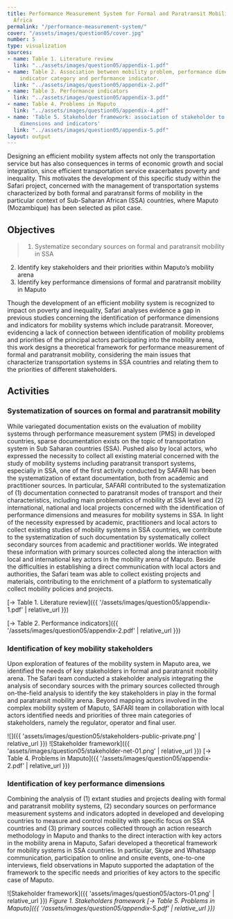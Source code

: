 ```yaml
---
title: Performance Measurement System for Formal and Paratransit Mobility in Sub-Saharan
  Africa
permalink: "/performance-measurement-system/"
cover: "/assets/images/question05/cover.jpg"
number: 5
type: visualization
sources:
- name: Table 1. Literature review
  link: "../assets/images/question05/appendix-1.pdf"
- name: Table 2. Association between mobility problem, performance dimension, performance
    indicator category and performance indicator.
  link: "../assets/images/question05/appendix-2.pdf"
- name: Table 3. Performance indicators
  link: "../assets/images/question05/appendix-3.pdf"
- name: Table 4. Problems in Maputo
  link: "../assets/images/question05/appendix-4.pdf"
- name: 'Table 5. Stakeholder framework: association of stakeholder to performance
    dimensions and indicators'
  link: "../assets/images/question05/appendix-5.pdf"
layout: output
---
```


Designing an efficient mobility system affects not only the transportation service but has also consequences in terms of economic growth and social integration, since efficient transportation service exacerbates poverty and inequality. This motivates the development of this specific study within the Safari project, concerned with the management of transportation systems characterized by both formal and paratransit forms of mobility in the particular context of Sub-Saharan African (SSA) countries, where Maputo (Mozambique) has been selected as pilot case.

## Objectives
> 1. Systematize secondary sources on formal and paratransit mobility in SSA
2. Identify key stakeholders and their priorities within Maputo’s mobility arena
3. Identify key performance dimensions of formal and paratransit mobility in Maputo

Though the development of an efficient mobility system is recognized to impact on poverty and inequality, Safari analyses evidence a gap in previous studies concerning the identification of performance dimensions and indicators for mobility systems which include paratransit. Moreover, evidencing a lack of connection between identification of mobility problems and priorities of the principal actors participating into the mobility arena, this work designs a theoretical framework for performance measurement of formal and paratransit mobility, considering the main issues that characterize transportation systems in SSA countries and relating them to the priorities of different stakeholders.

## Activities

### Systematization of sources on formal and paratransit mobility
While variegated documentation exists on the evaluation of mobility systems through performance measurement system (PMS) in developed countries, sparse documentation exists on the topic of transportation system in Sub Saharan countries (SSA). Pushed also by local actors, who expressed the necessity to collect all existing material concerned with the study of mobility systems including paratransit transport systems, especially in SSA, one of the first activity conducted by SAFARI has been the systematization of extant documentation, both from academic and practitioner sources. In particular, SAFARI contributed to the systematization of (1) documentation connected to paratransit modes of transport and their characteristics, including main problematics of mobility at SSA level and (2) international, national and local projects concerned with the identification of performance dimensions and measures for mobility systems in SSA.
In light of the necessity expressed by academic, practitioners and local actors to collect existing studies of mobility systems in SSA countries, we contribute to the systematization of such documentation by systematically collect secondary sources from academic and practitioner worlds. We integrated these information with primary sources collected along the interaction with local and international key actors in the mobility arena of Maputo. Beside the difficulties in establishing a direct communication with local actors and authorities, the Safari team was able to collect existing projects and materials, contributing to the enrichment of a platform to systematically collect mobility policies and projects.

[→ Table 1. Literature review]({{ '/assets/images/question05/appendix-1.pdf' | relative_url }})

[→ Table 2. Performance indicators]({{ '/assets/images/question05/appendix-2.pdf' | relative_url }})

### Identification of key mobility stakeholders
Upon exploration of features of the mobility system in Maputo area, we identified the needs of key stakeholders in formal and paratransit mobility arena. The Safari team conducted a stakeholder analysis integrating the analysis of secondary sources with the primary sources collected through on-the-field analysis to identify the key stakeholders in play in the formal and paratransit mobility arena. Beyond mapping actors involved in the complex mobility system of Maputo, SAFARI team in collaboration with local actors identified needs and priorities of three main categories of stakeholders, namely the regulator, operator and final user.

![]({{ 'assets/images/question05/stakeholders-public-private.png' | relative_url }})
![Stakeholder framework]({{ 'assets/images/question05/stakeholder-net-01.png' | relative_url }})
[→ Table 4. Problems in Maputo]({{ '/assets/images/question05/appendix-2.pdf' | relative_url }})

### Identification of key performance dimensions
Combining the analysis of (1) extant studies and projects dealing with formal and paratransit mobility systems, (2) secondary sources on performance measurement systems and indicators adopted in developed and developing countries to measure and control mobility with specific focus on SSA countries and (3) primary sources collected through an action research methodology in Maputo and thanks to the direct interaction with key actors in the mobility arena in Maputo, Safari developed a theoretical framework for mobility systems in SSA countries. In particular, Skype and Whatsapp communication, participation to online and onsite events, one-to-one interviews, field observations in Maputo supported the adaptation of the framework to the specific needs and priorities of key actors to the specific case of Maputo.

![Stakeholder framework]({{ 'assets/images/question05/actors-01.png' | relative_url }})
*Figure 1. Stakeholders framework [→ Table 5. Problems in Maputo]({{ '/assets/images/question05/appendix-5.pdf' | relative_url }})*

